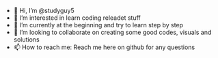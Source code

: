 - 👋 Hi, I’m @studyguy5
- 👀 I’m interested in learn coding releadet stuff
- 🌱 I’m currently at the beginning and try to learn step by step
- 💞️ I’m looking to collaborate on creating some good codes, visuals and solutions
- 📫 How to reach me: Reach me here on github for any questions

<!---
studyguy5/studyguy5 is a ✨ special ✨ repository because its `README.md` (this file) appears on your GitHub profile.
You can click the Preview link to take a look at your changes.
--->
